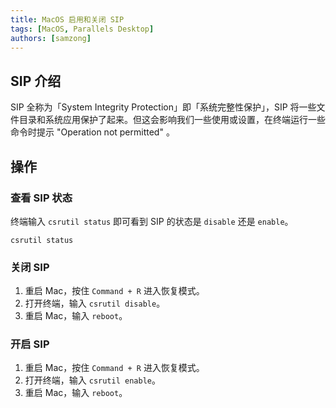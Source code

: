 ```yaml
---
title: MacOS 启用和关闭 SIP
tags: [MacOS, Parallels Desktop]
authors: [samzong]
---
```


## SIP 介绍

SIP 全称为「System Integrity Protection」即「系统完整性保护」，SIP 将一些文件目录和系统应用保护了起来。但这会影响我们一些使用或设置，在终端运行一些命令时提示 "Operation not permitted" 。

## 操作

### 查看 SIP 状态

终端输入 `csrutil status` 即可看到 SIP 的状态是 `disable` 还是 `enable`。

```shell
csrutil status
```

### 关闭 SIP

1. 重启 Mac，按住 `Command + R` 进入恢复模式。
2. 打开终端，输入 `csrutil disable`。
3. 重启 Mac，输入 `reboot`。

### 开启 SIP

1. 重启 Mac，按住 `Command + R` 进入恢复模式。
2. 打开终端，输入 `csrutil enable`。
3. 重启 Mac，输入 `reboot`。

